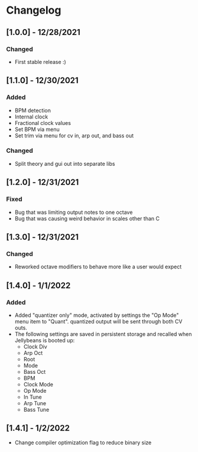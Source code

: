 # Changelog
## [1.0.0] - 12/28/2021
### Changed
* First stable release :)
## [1.1.0] - 12/30/2021
### Added
* BPM detection
* Internal clock
* Fractional clock values
* Set BPM via menu
* Set trim via menu for cv in, arp out, and bass out 
### Changed
* Split theory and gui out into separate libs
## [1.2.0] - 12/31/2021
### Fixed
* Bug that was limiting output notes to one octave
* Bug that was causing weird behavior in scales other than C
## [1.3.0] - 12/31/2021
### Changed
* Reworked octave modifiers to behave more like a user would expect
## [1.4.0] - 1/1/2022
### Added
* Added "quantizer only" mode, activated by settings the "Op Mode" menu item to "Quant". quantized output will be sent through both CV outs.
* The following settings are saved in persistent storage and recalled when Jellybeans is booted up:
    * Clock Div
    * Arp Oct
    * Root
    * Mode
    * Bass Oct
    * BPM
    * Clock Mode
    * Op Mode
    * In Tune
    * Arp Tune
    * Bass Tune
## [1.4.1] - 1/2/2022
* Change compiler optimization flag to reduce binary size